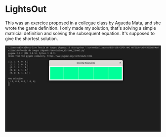 # LightsOut

This was an exercice proposed in a collegue class by Agueda Mata, and she wrote the game definition. I only made my solution, that's solving a simple matricial definition and solving the subsequent equation. It's supposed to give the shortest solution.


![alt text](https://github.com/MrCabss69/LightsOut/blob/main/resources/Screenshot%20from%202022-12-31%2011-50-54.png?raw=true)
